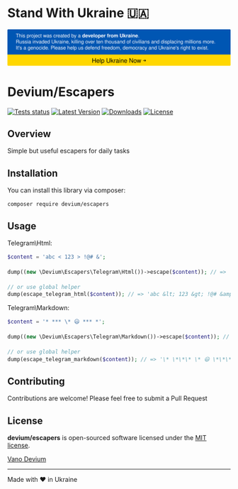 # Stand With Ukraine 🇺🇦

[![Stand With Ukraine](https://raw.githubusercontent.com/vshymanskyy/StandWithUkraine/main/banner-direct-single.svg)](https://vshymanskyy.github.io/StandWithUkraine/)

# Devium/Escapers

[![Tests status](https://img.shields.io/github/actions/workflow/status/vanodevium/escapers/ci.yaml?v1.0.0&style=flat-square&label=tests)](https://github.com/vanodevium/escapers)
[![Latest Version](https://img.shields.io/packagist/v/devium/escapers?v1.0.0&style=flat-square&label=stable)](https://packagist.org/packages/devium/escapers)
[![Downloads](https://img.shields.io/packagist/dt/devium/escapers?v1.0.0&style=flat-square)](https://packagist.org/packages/devium/escapers)
[![License](https://img.shields.io/packagist/l/devium/escapers?v1.0.0&style=flat-square)](https://packagist.org/packages/devium/escapers)

## Overview

Simple but useful escapers for daily tasks

## Installation

You can install this library via composer:

```shell
composer require devium/escapers
```

## Usage

Telegram\Html:

```php
$content = 'abc < 123 > !@# &';

dump((new \Devium\Escapers\Telegram\Html())->escape($content)); // => 'abc &lt; 123 &gt; !@# &amp;'

// or use global helper
dump(escape_telegram_html($content)); // => 'abc &lt; 123 &gt; !@# &amp;'
```

Telegram\Markdown:

```php
$content = '* *** \* 😃 *** *';

dump((new \Devium\Escapers\Telegram\Markdown())->escape($content)); // => '\* \*\*\* \* 😃 \*\*\* \*'

// or use global helper
dump(escape_telegram_markdown($content)); // => '\* \*\*\* \* 😃 \*\*\* \*'
```

## Contributing

Contributions are welcome! Please feel free to submit a Pull Request

## License

**devium/escapers** is open-sourced software licensed under the [MIT license](./LICENSE.md).

[Vano Devium](https://github.com/vanodevium/)

---

Made with ❤️ in Ukraine
